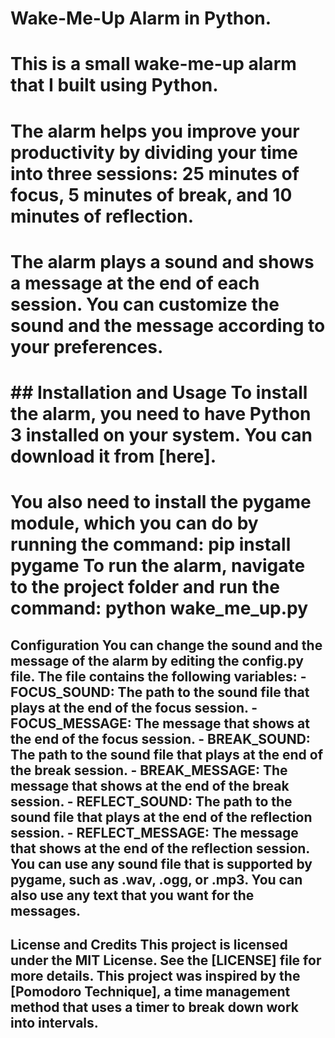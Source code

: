 # Wake-Me-Up Alarm in Python.
# This is a small wake-me-up alarm that I built using Python. 
# The alarm helps you improve your productivity by dividing your time into three sessions: 25 minutes of focus, 5 minutes of break, and 10 minutes of reflection. 
# The alarm plays a sound and shows a message at the end of each session. You can customize the sound and the message according to your preferences.
# ## Installation and Usage To install the alarm, you need to have Python 3 installed on your system. You can download it from [here]. 
# You also need to install the pygame module, which you can do by running the command: pip install pygame To run the alarm, navigate to the project folder and run the command: python wake_me_up.py
## Configuration You can change the sound and the message of the alarm by editing the config.py file. The file contains the following variables: - FOCUS_SOUND: The path to the sound file that plays at the end of the focus session. - FOCUS_MESSAGE: The message that shows at the end of the focus session. - BREAK_SOUND: The path to the sound file that plays at the end of the break session. - BREAK_MESSAGE: The message that shows at the end of the break session. - REFLECT_SOUND: The path to the sound file that plays at the end of the reflection session. - REFLECT_MESSAGE: The message that shows at the end of the reflection session. You can use any sound file that is supported by pygame, such as .wav, .ogg, or .mp3. You can also use any text that you want for the messages.
## License and Credits This project is licensed under the MIT License. See the [LICENSE] file for more details. This project was inspired by the [Pomodoro Technique], a time management method that uses a timer to break down work into intervals.
